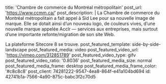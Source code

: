 title: 'Chambre de commerce du Montréal métropolitain'
post_url: 'https://www.ccmm.ca/'
post_description: |
  La Chambre de commerce du Montréal métropolitain a fait appel à Sid Lee pour sa nouvelle image de marque. Elle se dotait ainsi d’un nouveau logo, de couleurs vives, d’une nouvelle marque appelée Acclr — services aux entreprises, mais surtout d’une importante refonte/migration de son site Web.
  
  La plateforme Sitecore 8 se trouve.
post_featured_template: side-by-side-landscape
post_featured_media: video
post_featured_video_url: 'https://vimeo.com/312851789'
post_featured_video_type: gifv
post_featured_video_ratio: '0.8036'
post_featured_media_size: normal
post_featured_media_frame: desktop
post_featured_media_frame_color: '#c8c8c8'
post_client: 74281222-9547-4ea8-864f-e41a104bd694
id: 42741b1a-7566-4a90-875c-babc3f2c70d5
